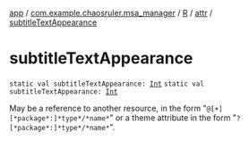 [app](../../../index.md) / [com.example.chaosruler.msa_manager](../../index.md) / [R](../index.md) / [attr](index.md) / [subtitleTextAppearance](.)

# subtitleTextAppearance

`static val subtitleTextAppearance: `[`Int`](https://kotlinlang.org/api/latest/jvm/stdlib/kotlin/-int/index.html)
`static val subtitleTextAppearance: `[`Int`](https://kotlinlang.org/api/latest/jvm/stdlib/kotlin/-int/index.html)

May be a reference to another resource, in the form "`@[+][*package*:]*type*/*name*`" or a theme attribute in the form "`?[*package*:]*type*/*name*`".

